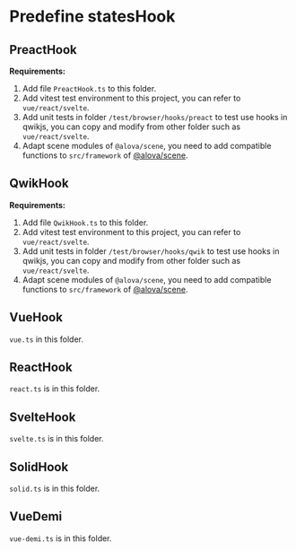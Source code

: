 # Predefine statesHook

## PreactHook

**Requirements:**

1. Add file `PreactHook.ts` to this folder.
2. Add vitest test environment to this project, you can refer to `vue/react/svelte`.
3. Add unit tests in folder `/test/browser/hooks/preact` to test use hooks in qwikjs, you can copy and modify from other folder such as `vue/react/svelte`.
4. Adapt scene modules of `@alova/scene`, you need to add compatible functions to `src/framework` of [@alova/scene](https://github.com/alovajs/scene/tree/main/src/framework).

## QwikHook

**Requirements:**

1. Add file `QwikHook.ts` to this folder.
2. Add vitest test environment to this project, you can refer to `vue/react/svelte`.
3. Add unit tests in folder `/test/browser/hooks/qwik` to test use hooks in qwikjs, you can copy and modify from other folder such as `vue/react/svelte`.
4. Adapt scene modules of `@alova/scene`, you need to add compatible functions to `src/framework` of [@alova/scene](https://github.com/alovajs/scene/tree/main/src/framework).

## VueHook

`vue.ts` in this folder.

## ReactHook

`react.ts` is in this folder.

## SvelteHook

`svelte.ts` is in this folder.

## SolidHook

`solid.ts` is in this folder.

## VueDemi

`vue-demi.ts` is in this folder.
